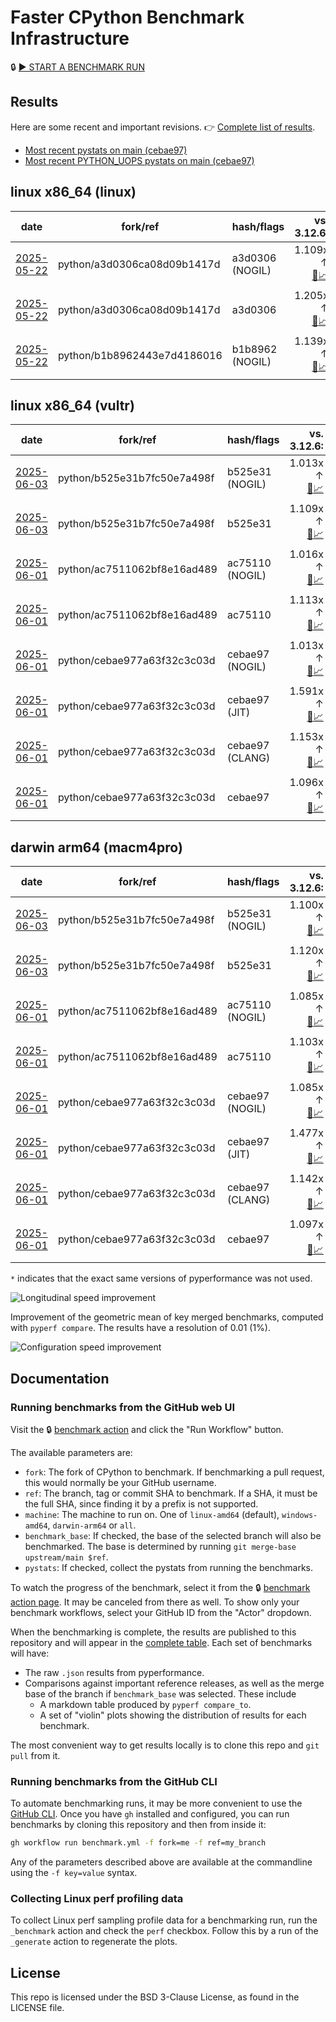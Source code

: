 # Faster CPython Benchmark Infrastructure

🔒 [▶️ START A BENCHMARK RUN](../../actions/workflows/benchmark.yml)

## Results

Here are some recent and important revisions. 👉 [Complete list of results](RESULTS.md).

<!-- START table -->
- [Most recent  pystats on main (cebae97)](results/bm-20250601-3.15.0a0-cebae97/bm-20250601-linux-x86_64-python-cebae977a63f32c3c03d-3.15.0a0-cebae97-pystats.md)
- [Most recent PYTHON_UOPS pystats on main (cebae97)](results/bm-20250601-3.15.0a0-cebae97-PYTHON_UOPS/bm-20250601-linux-x86_64-python-cebae977a63f32c3c03d-3.15.0a0-cebae97-pystats.md)

## linux x86_64 (linux)
| date | fork/ref | hash/flags | vs. 3.12.6: | vs. 3.13.0rc2: | vs. base: |
| --- | --- | --- | ---: | ---: | ---: |
| [2025-05-22](results/bm-20250522-3.15.0a0-a3d0306-NOGIL) | python/a3d0306ca08d09b1417d | a3d0306 (NOGIL) | 1.109x ↑<br>[📄](results/bm-20250522-3.15.0a0-a3d0306-NOGIL/bm-20250522-linux-x86_64-python-a3d0306ca08d09b1417d-3.15.0a0-a3d0306-vs-3.12.6.md)[📈](results/bm-20250522-3.15.0a0-a3d0306-NOGIL/bm-20250522-linux-x86_64-python-a3d0306ca08d09b1417d-3.15.0a0-a3d0306-vs-3.12.6.svg) | 1.068x ↑<br>[📄](results/bm-20250522-3.15.0a0-a3d0306-NOGIL/bm-20250522-linux-x86_64-python-a3d0306ca08d09b1417d-3.15.0a0-a3d0306-vs-3.13.0rc2.md)[📈](results/bm-20250522-3.15.0a0-a3d0306-NOGIL/bm-20250522-linux-x86_64-python-a3d0306ca08d09b1417d-3.15.0a0-a3d0306-vs-3.13.0rc2.svg) | 1.087x ↓<br>[📄](results/bm-20250522-3.15.0a0-a3d0306-NOGIL/bm-20250522-linux-x86_64-python-a3d0306ca08d09b1417d-3.15.0a0-a3d0306-vs-base.md)[📈](results/bm-20250522-3.15.0a0-a3d0306-NOGIL/bm-20250522-linux-x86_64-python-a3d0306ca08d09b1417d-3.15.0a0-a3d0306-vs-base.svg)[🧠](results/bm-20250522-3.15.0a0-a3d0306-NOGIL/bm-20250522-linux-x86_64-python-a3d0306ca08d09b1417d-3.15.0a0-a3d0306-vs-base-mem.svg) |
| [2025-05-22](results/bm-20250522-3.15.0a0-a3d0306) | python/a3d0306ca08d09b1417d | a3d0306 | 1.205x ↑<br>[📄](results/bm-20250522-3.15.0a0-a3d0306/bm-20250522-linux-x86_64-python-a3d0306ca08d09b1417d-3.15.0a0-a3d0306-vs-3.12.6.md)[📈](results/bm-20250522-3.15.0a0-a3d0306/bm-20250522-linux-x86_64-python-a3d0306ca08d09b1417d-3.15.0a0-a3d0306-vs-3.12.6.svg) | 1.160x ↑<br>[📄](results/bm-20250522-3.15.0a0-a3d0306/bm-20250522-linux-x86_64-python-a3d0306ca08d09b1417d-3.15.0a0-a3d0306-vs-3.13.0rc2.md)[📈](results/bm-20250522-3.15.0a0-a3d0306/bm-20250522-linux-x86_64-python-a3d0306ca08d09b1417d-3.15.0a0-a3d0306-vs-3.13.0rc2.svg) |  |
| [2025-05-22](results/bm-20250522-3.15.0a0-b1b8962-NOGIL) | python/b1b8962443e7d4186016 | b1b8962 (NOGIL) | 1.139x ↑<br>[📄](results/bm-20250522-3.15.0a0-b1b8962-NOGIL/bm-20250522-linux-x86_64-python-b1b8962443e7d4186016-3.15.0a0-b1b8962-vs-3.12.6.md)[📈](results/bm-20250522-3.15.0a0-b1b8962-NOGIL/bm-20250522-linux-x86_64-python-b1b8962443e7d4186016-3.15.0a0-b1b8962-vs-3.12.6.svg) | 1.098x ↑<br>[📄](results/bm-20250522-3.15.0a0-b1b8962-NOGIL/bm-20250522-linux-x86_64-python-b1b8962443e7d4186016-3.15.0a0-b1b8962-vs-3.13.0rc2.md)[📈](results/bm-20250522-3.15.0a0-b1b8962-NOGIL/bm-20250522-linux-x86_64-python-b1b8962443e7d4186016-3.15.0a0-b1b8962-vs-3.13.0rc2.svg) | 1.075x ↓<br>[📄](results/bm-20250522-3.15.0a0-b1b8962-NOGIL/bm-20250522-linux-x86_64-python-b1b8962443e7d4186016-3.15.0a0-b1b8962-vs-base.md)[📈](results/bm-20250522-3.15.0a0-b1b8962-NOGIL/bm-20250522-linux-x86_64-python-b1b8962443e7d4186016-3.15.0a0-b1b8962-vs-base.svg)[🧠](results/bm-20250522-3.15.0a0-b1b8962-NOGIL/bm-20250522-linux-x86_64-python-b1b8962443e7d4186016-3.15.0a0-b1b8962-vs-base-mem.svg) |

## linux x86_64 (vultr)
| date | fork/ref | hash/flags | vs. 3.12.6: | vs. 3.13.0rc2: | vs. base: |
| --- | --- | --- | ---: | ---: | ---: |
| [2025-06-03](results/bm-20250603-3.15.0a0-b525e31-NOGIL) | python/b525e31b7fc50e7a498f | b525e31 (NOGIL) | 1.013x ↑<br>[📄](results/bm-20250603-3.15.0a0-b525e31-NOGIL/bm-20250603-vultr-x86_64-python-b525e31b7fc50e7a498f-3.15.0a0-b525e31-vs-3.12.6.md)[📈](results/bm-20250603-3.15.0a0-b525e31-NOGIL/bm-20250603-vultr-x86_64-python-b525e31b7fc50e7a498f-3.15.0a0-b525e31-vs-3.12.6.svg) | 1.022x ↓<br>[📄](results/bm-20250603-3.15.0a0-b525e31-NOGIL/bm-20250603-vultr-x86_64-python-b525e31b7fc50e7a498f-3.15.0a0-b525e31-vs-3.13.0rc2.md)[📈](results/bm-20250603-3.15.0a0-b525e31-NOGIL/bm-20250603-vultr-x86_64-python-b525e31b7fc50e7a498f-3.15.0a0-b525e31-vs-3.13.0rc2.svg) | 1.092x ↓<br>[📄](results/bm-20250603-3.15.0a0-b525e31-NOGIL/bm-20250603-vultr-x86_64-python-b525e31b7fc50e7a498f-3.15.0a0-b525e31-vs-base.md)[📈](results/bm-20250603-3.15.0a0-b525e31-NOGIL/bm-20250603-vultr-x86_64-python-b525e31b7fc50e7a498f-3.15.0a0-b525e31-vs-base.svg)[🧠](results/bm-20250603-3.15.0a0-b525e31-NOGIL/bm-20250603-vultr-x86_64-python-b525e31b7fc50e7a498f-3.15.0a0-b525e31-vs-base-mem.svg) |
| [2025-06-03](results/bm-20250603-3.15.0a0-b525e31) | python/b525e31b7fc50e7a498f | b525e31 | 1.109x ↑<br>[📄](results/bm-20250603-3.15.0a0-b525e31/bm-20250603-vultr-x86_64-python-b525e31b7fc50e7a498f-3.15.0a0-b525e31-vs-3.12.6.md)[📈](results/bm-20250603-3.15.0a0-b525e31/bm-20250603-vultr-x86_64-python-b525e31b7fc50e7a498f-3.15.0a0-b525e31-vs-3.12.6.svg) | 1.071x ↑<br>[📄](results/bm-20250603-3.15.0a0-b525e31/bm-20250603-vultr-x86_64-python-b525e31b7fc50e7a498f-3.15.0a0-b525e31-vs-3.13.0rc2.md)[📈](results/bm-20250603-3.15.0a0-b525e31/bm-20250603-vultr-x86_64-python-b525e31b7fc50e7a498f-3.15.0a0-b525e31-vs-3.13.0rc2.svg) |  |
| [2025-06-01](results/bm-20250601-3.15.0a0-ac75110-NOGIL) | python/ac7511062bf8e16ad489 | ac75110 (NOGIL) | 1.016x ↑<br>[📄](results/bm-20250601-3.15.0a0-ac75110-NOGIL/bm-20250601-vultr-x86_64-python-ac7511062bf8e16ad489-3.15.0a0-ac75110-vs-3.12.6.md)[📈](results/bm-20250601-3.15.0a0-ac75110-NOGIL/bm-20250601-vultr-x86_64-python-ac7511062bf8e16ad489-3.15.0a0-ac75110-vs-3.12.6.svg) | 1.019x ↓<br>[📄](results/bm-20250601-3.15.0a0-ac75110-NOGIL/bm-20250601-vultr-x86_64-python-ac7511062bf8e16ad489-3.15.0a0-ac75110-vs-3.13.0rc2.md)[📈](results/bm-20250601-3.15.0a0-ac75110-NOGIL/bm-20250601-vultr-x86_64-python-ac7511062bf8e16ad489-3.15.0a0-ac75110-vs-3.13.0rc2.svg) | 1.092x ↓<br>[📄](results/bm-20250601-3.15.0a0-ac75110-NOGIL/bm-20250601-vultr-x86_64-python-ac7511062bf8e16ad489-3.15.0a0-ac75110-vs-base.md)[📈](results/bm-20250601-3.15.0a0-ac75110-NOGIL/bm-20250601-vultr-x86_64-python-ac7511062bf8e16ad489-3.15.0a0-ac75110-vs-base.svg)[🧠](results/bm-20250601-3.15.0a0-ac75110-NOGIL/bm-20250601-vultr-x86_64-python-ac7511062bf8e16ad489-3.15.0a0-ac75110-vs-base-mem.svg) |
| [2025-06-01](results/bm-20250601-3.15.0a0-ac75110) | python/ac7511062bf8e16ad489 | ac75110 | 1.113x ↑<br>[📄](results/bm-20250601-3.15.0a0-ac75110/bm-20250601-vultr-x86_64-python-ac7511062bf8e16ad489-3.15.0a0-ac75110-vs-3.12.6.md)[📈](results/bm-20250601-3.15.0a0-ac75110/bm-20250601-vultr-x86_64-python-ac7511062bf8e16ad489-3.15.0a0-ac75110-vs-3.12.6.svg) | 1.075x ↑<br>[📄](results/bm-20250601-3.15.0a0-ac75110/bm-20250601-vultr-x86_64-python-ac7511062bf8e16ad489-3.15.0a0-ac75110-vs-3.13.0rc2.md)[📈](results/bm-20250601-3.15.0a0-ac75110/bm-20250601-vultr-x86_64-python-ac7511062bf8e16ad489-3.15.0a0-ac75110-vs-3.13.0rc2.svg) |  |
| [2025-06-01](results/bm-20250601-3.15.0a0-cebae97-NOGIL) | python/cebae977a63f32c3c03d | cebae97 (NOGIL) | 1.013x ↑<br>[📄](results/bm-20250601-3.15.0a0-cebae97-NOGIL/bm-20250601-vultr-x86_64-python-cebae977a63f32c3c03d-3.15.0a0-cebae97-vs-3.12.6.md)[📈](results/bm-20250601-3.15.0a0-cebae97-NOGIL/bm-20250601-vultr-x86_64-python-cebae977a63f32c3c03d-3.15.0a0-cebae97-vs-3.12.6.svg) | 1.022x ↓<br>[📄](results/bm-20250601-3.15.0a0-cebae97-NOGIL/bm-20250601-vultr-x86_64-python-cebae977a63f32c3c03d-3.15.0a0-cebae97-vs-3.13.0rc2.md)[📈](results/bm-20250601-3.15.0a0-cebae97-NOGIL/bm-20250601-vultr-x86_64-python-cebae977a63f32c3c03d-3.15.0a0-cebae97-vs-3.13.0rc2.svg) | 1.081x ↓<br>[📄](results/bm-20250601-3.15.0a0-cebae97-NOGIL/bm-20250601-vultr-x86_64-python-cebae977a63f32c3c03d-3.15.0a0-cebae97-vs-base.md)[📈](results/bm-20250601-3.15.0a0-cebae97-NOGIL/bm-20250601-vultr-x86_64-python-cebae977a63f32c3c03d-3.15.0a0-cebae97-vs-base.svg)[🧠](results/bm-20250601-3.15.0a0-cebae97-NOGIL/bm-20250601-vultr-x86_64-python-cebae977a63f32c3c03d-3.15.0a0-cebae97-vs-base-mem.svg) |
| [2025-06-01](results/bm-20250601-3.15.0a0-cebae97-JIT) | python/cebae977a63f32c3c03d | cebae97 (JIT) | 1.591x ↑<br>[📄](results/bm-20250601-3.15.0a0-cebae97-JIT/bm-20250601-vultr-x86_64-python-cebae977a63f32c3c03d-3.15.0a0-cebae97-vs-3.12.6.md)[📈](results/bm-20250601-3.15.0a0-cebae97-JIT/bm-20250601-vultr-x86_64-python-cebae977a63f32c3c03d-3.15.0a0-cebae97-vs-3.12.6.svg) | 1.537x ↑<br>[📄](results/bm-20250601-3.15.0a0-cebae97-JIT/bm-20250601-vultr-x86_64-python-cebae977a63f32c3c03d-3.15.0a0-cebae97-vs-3.13.0rc2.md)[📈](results/bm-20250601-3.15.0a0-cebae97-JIT/bm-20250601-vultr-x86_64-python-cebae977a63f32c3c03d-3.15.0a0-cebae97-vs-3.13.0rc2.svg) | 1.394x ↑<br>[📄](results/bm-20250601-3.15.0a0-cebae97-JIT/bm-20250601-vultr-x86_64-python-cebae977a63f32c3c03d-3.15.0a0-cebae97-vs-base.md)[📈](results/bm-20250601-3.15.0a0-cebae97-JIT/bm-20250601-vultr-x86_64-python-cebae977a63f32c3c03d-3.15.0a0-cebae97-vs-base.svg)[🧠](results/bm-20250601-3.15.0a0-cebae97-JIT/bm-20250601-vultr-x86_64-python-cebae977a63f32c3c03d-3.15.0a0-cebae97-vs-base-mem.svg) |
| [2025-06-01](results/bm-20250601-3.15.0a0-cebae97-CLANG) | python/cebae977a63f32c3c03d | cebae97 (CLANG) | 1.153x ↑<br>[📄](results/bm-20250601-3.15.0a0-cebae97-CLANG/bm-20250601-vultr-x86_64-python-cebae977a63f32c3c03d-3.15.0a0-cebae97-vs-3.12.6.md)[📈](results/bm-20250601-3.15.0a0-cebae97-CLANG/bm-20250601-vultr-x86_64-python-cebae977a63f32c3c03d-3.15.0a0-cebae97-vs-3.12.6.svg) | 1.114x ↑<br>[📄](results/bm-20250601-3.15.0a0-cebae97-CLANG/bm-20250601-vultr-x86_64-python-cebae977a63f32c3c03d-3.15.0a0-cebae97-vs-3.13.0rc2.md)[📈](results/bm-20250601-3.15.0a0-cebae97-CLANG/bm-20250601-vultr-x86_64-python-cebae977a63f32c3c03d-3.15.0a0-cebae97-vs-3.13.0rc2.svg) | 1.051x ↑<br>[📄](results/bm-20250601-3.15.0a0-cebae97-CLANG/bm-20250601-vultr-x86_64-python-cebae977a63f32c3c03d-3.15.0a0-cebae97-vs-base.md)[📈](results/bm-20250601-3.15.0a0-cebae97-CLANG/bm-20250601-vultr-x86_64-python-cebae977a63f32c3c03d-3.15.0a0-cebae97-vs-base.svg)[🧠](results/bm-20250601-3.15.0a0-cebae97-CLANG/bm-20250601-vultr-x86_64-python-cebae977a63f32c3c03d-3.15.0a0-cebae97-vs-base-mem.svg) |
| [2025-06-01](results/bm-20250601-3.15.0a0-cebae97) | python/cebae977a63f32c3c03d | cebae97 | 1.096x ↑<br>[📄](results/bm-20250601-3.15.0a0-cebae97/bm-20250601-vultr-x86_64-python-cebae977a63f32c3c03d-3.15.0a0-cebae97-vs-3.12.6.md)[📈](results/bm-20250601-3.15.0a0-cebae97/bm-20250601-vultr-x86_64-python-cebae977a63f32c3c03d-3.15.0a0-cebae97-vs-3.12.6.svg) | 1.059x ↑<br>[📄](results/bm-20250601-3.15.0a0-cebae97/bm-20250601-vultr-x86_64-python-cebae977a63f32c3c03d-3.15.0a0-cebae97-vs-3.13.0rc2.md)[📈](results/bm-20250601-3.15.0a0-cebae97/bm-20250601-vultr-x86_64-python-cebae977a63f32c3c03d-3.15.0a0-cebae97-vs-3.13.0rc2.svg) |  |

## darwin arm64 (macm4pro)
| date | fork/ref | hash/flags | vs. 3.12.6: | vs. 3.13.0rc2: | vs. base: |
| --- | --- | --- | ---: | ---: | ---: |
| [2025-06-03](results/bm-20250603-3.15.0a0-b525e31-NOGIL) | python/b525e31b7fc50e7a498f | b525e31 (NOGIL) | 1.100x ↑<br>[📄](results/bm-20250603-3.15.0a0-b525e31-NOGIL/bm-20250603-macm4pro-arm64-python-b525e31b7fc50e7a498f-3.15.0a0-b525e31-vs-3.12.6.md)[📈](results/bm-20250603-3.15.0a0-b525e31-NOGIL/bm-20250603-macm4pro-arm64-python-b525e31b7fc50e7a498f-3.15.0a0-b525e31-vs-3.12.6.svg) | 1.019x ↑<br>[📄](results/bm-20250603-3.15.0a0-b525e31-NOGIL/bm-20250603-macm4pro-arm64-python-b525e31b7fc50e7a498f-3.15.0a0-b525e31-vs-3.13.0rc2.md)[📈](results/bm-20250603-3.15.0a0-b525e31-NOGIL/bm-20250603-macm4pro-arm64-python-b525e31b7fc50e7a498f-3.15.0a0-b525e31-vs-3.13.0rc2.svg) | 1.021x ↓<br>[📄](results/bm-20250603-3.15.0a0-b525e31-NOGIL/bm-20250603-macm4pro-arm64-python-b525e31b7fc50e7a498f-3.15.0a0-b525e31-vs-base.md)[📈](results/bm-20250603-3.15.0a0-b525e31-NOGIL/bm-20250603-macm4pro-arm64-python-b525e31b7fc50e7a498f-3.15.0a0-b525e31-vs-base.svg)[🧠](results/bm-20250603-3.15.0a0-b525e31-NOGIL/bm-20250603-macm4pro-arm64-python-b525e31b7fc50e7a498f-3.15.0a0-b525e31-vs-base-mem.svg) |
| [2025-06-03](results/bm-20250603-3.15.0a0-b525e31) | python/b525e31b7fc50e7a498f | b525e31 | 1.120x ↑<br>[📄](results/bm-20250603-3.15.0a0-b525e31/bm-20250603-macm4pro-arm64-python-b525e31b7fc50e7a498f-3.15.0a0-b525e31-vs-3.12.6.md)[📈](results/bm-20250603-3.15.0a0-b525e31/bm-20250603-macm4pro-arm64-python-b525e31b7fc50e7a498f-3.15.0a0-b525e31-vs-3.12.6.svg) | 1.039x ↑<br>[📄](results/bm-20250603-3.15.0a0-b525e31/bm-20250603-macm4pro-arm64-python-b525e31b7fc50e7a498f-3.15.0a0-b525e31-vs-3.13.0rc2.md)[📈](results/bm-20250603-3.15.0a0-b525e31/bm-20250603-macm4pro-arm64-python-b525e31b7fc50e7a498f-3.15.0a0-b525e31-vs-3.13.0rc2.svg) |  |
| [2025-06-01](results/bm-20250601-3.15.0a0-ac75110-NOGIL) | python/ac7511062bf8e16ad489 | ac75110 (NOGIL) | 1.085x ↑<br>[📄](results/bm-20250601-3.15.0a0-ac75110-NOGIL/bm-20250601-macm4pro-arm64-python-ac7511062bf8e16ad489-3.15.0a0-ac75110-vs-3.12.6.md)[📈](results/bm-20250601-3.15.0a0-ac75110-NOGIL/bm-20250601-macm4pro-arm64-python-ac7511062bf8e16ad489-3.15.0a0-ac75110-vs-3.12.6.svg) | 1.006x ↑<br>[📄](results/bm-20250601-3.15.0a0-ac75110-NOGIL/bm-20250601-macm4pro-arm64-python-ac7511062bf8e16ad489-3.15.0a0-ac75110-vs-3.13.0rc2.md)[📈](results/bm-20250601-3.15.0a0-ac75110-NOGIL/bm-20250601-macm4pro-arm64-python-ac7511062bf8e16ad489-3.15.0a0-ac75110-vs-3.13.0rc2.svg) | 1.018x ↓<br>[📄](results/bm-20250601-3.15.0a0-ac75110-NOGIL/bm-20250601-macm4pro-arm64-python-ac7511062bf8e16ad489-3.15.0a0-ac75110-vs-base.md)[📈](results/bm-20250601-3.15.0a0-ac75110-NOGIL/bm-20250601-macm4pro-arm64-python-ac7511062bf8e16ad489-3.15.0a0-ac75110-vs-base.svg)[🧠](results/bm-20250601-3.15.0a0-ac75110-NOGIL/bm-20250601-macm4pro-arm64-python-ac7511062bf8e16ad489-3.15.0a0-ac75110-vs-base-mem.svg) |
| [2025-06-01](results/bm-20250601-3.15.0a0-ac75110) | python/ac7511062bf8e16ad489 | ac75110 | 1.103x ↑<br>[📄](results/bm-20250601-3.15.0a0-ac75110/bm-20250601-macm4pro-arm64-python-ac7511062bf8e16ad489-3.15.0a0-ac75110-vs-3.12.6.md)[📈](results/bm-20250601-3.15.0a0-ac75110/bm-20250601-macm4pro-arm64-python-ac7511062bf8e16ad489-3.15.0a0-ac75110-vs-3.12.6.svg) | 1.023x ↑<br>[📄](results/bm-20250601-3.15.0a0-ac75110/bm-20250601-macm4pro-arm64-python-ac7511062bf8e16ad489-3.15.0a0-ac75110-vs-3.13.0rc2.md)[📈](results/bm-20250601-3.15.0a0-ac75110/bm-20250601-macm4pro-arm64-python-ac7511062bf8e16ad489-3.15.0a0-ac75110-vs-3.13.0rc2.svg) |  |
| [2025-06-01](results/bm-20250601-3.15.0a0-cebae97-NOGIL) | python/cebae977a63f32c3c03d | cebae97 (NOGIL) | 1.085x ↑<br>[📄](results/bm-20250601-3.15.0a0-cebae97-NOGIL/bm-20250601-macm4pro-arm64-python-cebae977a63f32c3c03d-3.15.0a0-cebae97-vs-3.12.6.md)[📈](results/bm-20250601-3.15.0a0-cebae97-NOGIL/bm-20250601-macm4pro-arm64-python-cebae977a63f32c3c03d-3.15.0a0-cebae97-vs-3.12.6.svg) | 1.006x ↑<br>[📄](results/bm-20250601-3.15.0a0-cebae97-NOGIL/bm-20250601-macm4pro-arm64-python-cebae977a63f32c3c03d-3.15.0a0-cebae97-vs-3.13.0rc2.md)[📈](results/bm-20250601-3.15.0a0-cebae97-NOGIL/bm-20250601-macm4pro-arm64-python-cebae977a63f32c3c03d-3.15.0a0-cebae97-vs-3.13.0rc2.svg) | 1.013x ↓<br>[📄](results/bm-20250601-3.15.0a0-cebae97-NOGIL/bm-20250601-macm4pro-arm64-python-cebae977a63f32c3c03d-3.15.0a0-cebae97-vs-base.md)[📈](results/bm-20250601-3.15.0a0-cebae97-NOGIL/bm-20250601-macm4pro-arm64-python-cebae977a63f32c3c03d-3.15.0a0-cebae97-vs-base.svg)[🧠](results/bm-20250601-3.15.0a0-cebae97-NOGIL/bm-20250601-macm4pro-arm64-python-cebae977a63f32c3c03d-3.15.0a0-cebae97-vs-base-mem.svg) |
| [2025-06-01](results/bm-20250601-3.15.0a0-cebae97-JIT) | python/cebae977a63f32c3c03d | cebae97 (JIT) | 1.477x ↑<br>[📄](results/bm-20250601-3.15.0a0-cebae97-JIT/bm-20250601-macm4pro-arm64-python-cebae977a63f32c3c03d-3.15.0a0-cebae97-vs-3.12.6.md)[📈](results/bm-20250601-3.15.0a0-cebae97-JIT/bm-20250601-macm4pro-arm64-python-cebae977a63f32c3c03d-3.15.0a0-cebae97-vs-3.12.6.svg) | 1.370x ↑<br>[📄](results/bm-20250601-3.15.0a0-cebae97-JIT/bm-20250601-macm4pro-arm64-python-cebae977a63f32c3c03d-3.15.0a0-cebae97-vs-3.13.0rc2.md)[📈](results/bm-20250601-3.15.0a0-cebae97-JIT/bm-20250601-macm4pro-arm64-python-cebae977a63f32c3c03d-3.15.0a0-cebae97-vs-3.13.0rc2.svg) | 1.330x ↑<br>[📄](results/bm-20250601-3.15.0a0-cebae97-JIT/bm-20250601-macm4pro-arm64-python-cebae977a63f32c3c03d-3.15.0a0-cebae97-vs-base.md)[📈](results/bm-20250601-3.15.0a0-cebae97-JIT/bm-20250601-macm4pro-arm64-python-cebae977a63f32c3c03d-3.15.0a0-cebae97-vs-base.svg)[🧠](results/bm-20250601-3.15.0a0-cebae97-JIT/bm-20250601-macm4pro-arm64-python-cebae977a63f32c3c03d-3.15.0a0-cebae97-vs-base-mem.svg) |
| [2025-06-01](results/bm-20250601-3.15.0a0-cebae97-CLANG) | python/cebae977a63f32c3c03d | cebae97 (CLANG) | 1.142x ↑<br>[📄](results/bm-20250601-3.15.0a0-cebae97-CLANG/bm-20250601-macm4pro-arm64-python-cebae977a63f32c3c03d-3.15.0a0-cebae97-vs-3.12.6.md)[📈](results/bm-20250601-3.15.0a0-cebae97-CLANG/bm-20250601-macm4pro-arm64-python-cebae977a63f32c3c03d-3.15.0a0-cebae97-vs-3.12.6.svg) | 1.059x ↑<br>[📄](results/bm-20250601-3.15.0a0-cebae97-CLANG/bm-20250601-macm4pro-arm64-python-cebae977a63f32c3c03d-3.15.0a0-cebae97-vs-3.13.0rc2.md)[📈](results/bm-20250601-3.15.0a0-cebae97-CLANG/bm-20250601-macm4pro-arm64-python-cebae977a63f32c3c03d-3.15.0a0-cebae97-vs-3.13.0rc2.svg) | 1.043x ↑<br>[📄](results/bm-20250601-3.15.0a0-cebae97-CLANG/bm-20250601-macm4pro-arm64-python-cebae977a63f32c3c03d-3.15.0a0-cebae97-vs-base.md)[📈](results/bm-20250601-3.15.0a0-cebae97-CLANG/bm-20250601-macm4pro-arm64-python-cebae977a63f32c3c03d-3.15.0a0-cebae97-vs-base.svg)[🧠](results/bm-20250601-3.15.0a0-cebae97-CLANG/bm-20250601-macm4pro-arm64-python-cebae977a63f32c3c03d-3.15.0a0-cebae97-vs-base-mem.svg) |
| [2025-06-01](results/bm-20250601-3.15.0a0-cebae97) | python/cebae977a63f32c3c03d | cebae97 | 1.097x ↑<br>[📄](results/bm-20250601-3.15.0a0-cebae97/bm-20250601-macm4pro-arm64-python-cebae977a63f32c3c03d-3.15.0a0-cebae97-vs-3.12.6.md)[📈](results/bm-20250601-3.15.0a0-cebae97/bm-20250601-macm4pro-arm64-python-cebae977a63f32c3c03d-3.15.0a0-cebae97-vs-3.12.6.svg) | 1.018x ↑<br>[📄](results/bm-20250601-3.15.0a0-cebae97/bm-20250601-macm4pro-arm64-python-cebae977a63f32c3c03d-3.15.0a0-cebae97-vs-3.13.0rc2.md)[📈](results/bm-20250601-3.15.0a0-cebae97/bm-20250601-macm4pro-arm64-python-cebae977a63f32c3c03d-3.15.0a0-cebae97-vs-3.13.0rc2.svg) |  |


<!-- END table -->

`*` indicates that the exact same versions of pyperformance was not used.

![Longitudinal speed improvement](/longitudinal.svg)

Improvement of the geometric mean of key merged benchmarks, computed with `pyperf compare`.
The results have a resolution of 0.01 (1%).

![Configuration speed improvement](/configs.svg)

## Documentation

### Running benchmarks from the GitHub web UI

Visit the 🔒 [benchmark action](../../actions/workflows/benchmark.yml) and click the "Run Workflow" button.

The available parameters are:

- `fork`: The fork of CPython to benchmark.
  If benchmarking a pull request, this would normally be your GitHub username.
- `ref`: The branch, tag or commit SHA to benchmark.
  If a SHA, it must be the full SHA, since finding it by a prefix is not supported.
- `machine`: The machine to run on.
  One of `linux-amd64` (default), `windows-amd64`, `darwin-arm64` or `all`.
- `benchmark_base`: If checked, the base of the selected branch will also be benchmarked.
  The base is determined by running `git merge-base upstream/main $ref`.
- `pystats`: If checked, collect the pystats from running the benchmarks.

To watch the progress of the benchmark, select it from the 🔒 [benchmark action page](../../actions/workflows/benchmark.yml).
It may be canceled from there as well.
To show only your benchmark workflows, select your GitHub ID from the "Actor" dropdown.

When the benchmarking is complete, the results are published to this repository and will appear in the [complete table](RESULTS.md).
Each set of benchmarks will have:

- The raw `.json` results from pyperformance.
- Comparisons against important reference releases, as well as the merge base of the branch if `benchmark_base` was selected. These include
  - A markdown table produced by `pyperf compare_to`.
  - A set of "violin" plots showing the distribution of results for each benchmark.

The most convenient way to get results locally is to clone this repo and `git pull` from it.

### Running benchmarks from the GitHub CLI

To automate benchmarking runs, it may be more convenient to use the [GitHub CLI](https://cli.github.com/).
Once you have `gh` installed and configured, you can run benchmarks by cloning this repository and then from inside it:

```bash session
gh workflow run benchmark.yml -f fork=me -f ref=my_branch
```

Any of the parameters described above are available at the commandline using the `-f key=value` syntax.

### Collecting Linux perf profiling data

To collect Linux perf sampling profile data for a benchmarking run, run the `_benchmark` action and check the `perf` checkbox.
Follow this by a run of the `_generate` action to regenerate the plots.

## License

This repo is licensed under the BSD 3-Clause License, as found in the LICENSE file.
